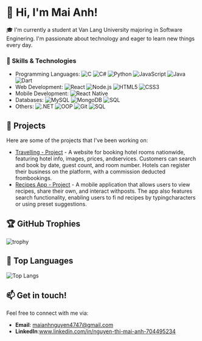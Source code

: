 # 👋 Hi, I'm Mai Anh!

🎓 I'm currently a student at Van Lang University majoring in Software Enginering. I'm passionate about technology and eager to learn new things every day.

### 🌟 Skills & Technologies
- Programming Languages: ![C](https://img.shields.io/badge/-C-black?style=flat-square&logo=c) ![C#](https://img.shields.io/badge/-C%23-black?style=flat-square&logo=c-sharp) ![Python](https://img.shields.io/badge/-Python-black?style=flat-square&logo=python) ![JavaScript](https://img.shields.io/badge/-JavaScript-black?style=flat-square&logo=javascript) ![Java](https://img.shields.io/badge/-Java-black?style=flat-square&logo=java) ![Dart](https://img.shields.io/badge/-Dart-black?style=flat-square&logo=dart)
- Web Development: ![React](https://img.shields.io/badge/-React-black?style=flat-square&logo=react) ![Node.js](https://img.shields.io/badge/-Node.js-black?style=flat-square&logo=node.js) ![HTML5](https://img.shields.io/badge/-HTML5-black?style=flat-square&logo=html5) ![CSS3](https://img.shields.io/badge/-CSS3-black?style=flat-square&logo=css3)
- Mobile Development: ![React Native](https://img.shields.io/badge/-React%20Native-black?style=flat-square&logo=react)
- Databases: ![MySQL](https://img.shields.io/badge/-MySQL-black?style=flat-square&logo=mysql) ![MongoDB](https://img.shields.io/badge/-MongoDB-black?style=flat-square&logo=mongodb) ![SQL](https://img.shields.io/badge/-SQL-black?style=flat-square&logo=sql)
- Others: ![.NET](https://img.shields.io/badge/-.NET-black?style=flat-square&logo=dotnet) ![OOP](https://img.shields.io/badge/-OOP-black?style=flat-square) ![Git](https://img.shields.io/badge/-Git-black?style=flat-square&logo=git) ![SQL](https://img.shields.io/badge/-SQL-black?style=flat-square&logo=sql)

## 🔭 Projects
Here are some of the projects that I've been working on:
- [Travelling - Project](https://github.com/CRCAT25/Travelling-Project) - A website for booking hotel rooms nationwide, featuring hotel info, images, prices, andservices. Customers can search and book by date, guest count, and room number. Hotels can register their business on the platform, with a commission deducted frombookings.
- [Recipes App - Project](https://github.com/maanhi1/Recipes-App) - A mobile application that allows users to view recipes, share their own, and interact withposts. The app also features search functionality, enabling users to fi nd recipes by typingcharacters or using preset suggestions.

## 🏆 GitHub Trophies
![trophy](https://github-profile-trophy.vercel.app/?username=maanhi1&theme=onedark&row=1&column=6)

## 🌟 Top Languages
![Top Langs](https://github-readme-stats.vercel.app/api/top-langs/?username=maanhi1&layout=compact&theme=radical)

## 📫 Get in touch!
Feel free to connect with me via:
- **Email**: maianhnguyen4747@gmail.com
- **LinkedIn**:www.linkedin.com/in/nguyen-thi-mai-anh-704495234

